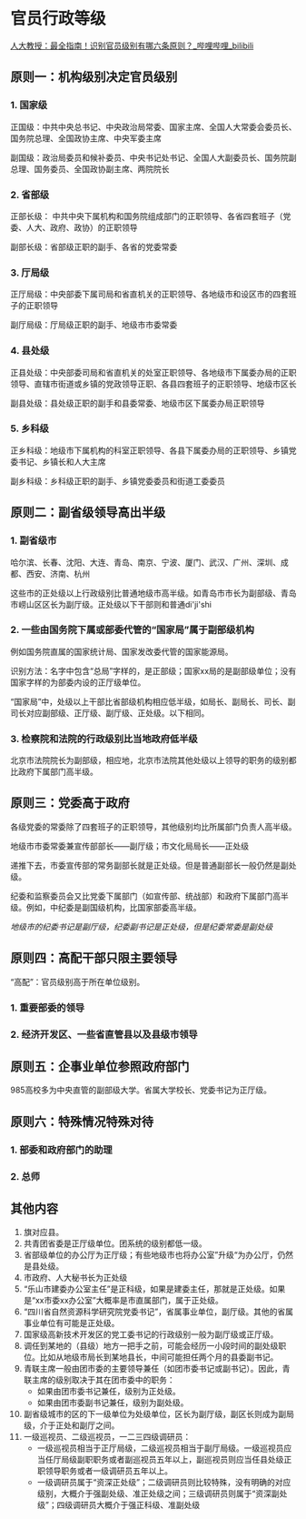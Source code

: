 # 官员行政等级

[人大教授：最全指南！识别官员级别有哪六条原则？_哔哩哔哩_bilibili](https://www.bilibili.com/video/BV1vk4y177NH/?spm_id_from=333.337.search-card.all.click&vd_source=a0b033db61747d93f8ac71db7372db36)

## 原则一：机构级别决定官员级别

### 1. 国家级

正国级：中共中央总书记、中央政治局常委、国家主席、全国人大常委会委员长、国务院总理、全国政协主席、中央军委主席

副国级：政治局委员和候补委员、中央书记处书记、全国人大副委员长、国务院副总理、国务委员、全国政协副主席、两院院长

### 2. 省部级

正部长级： 中共中央下属机构和国务院组成部门的正职领导、各省四套班子（党委、人大、政府、政协）的正职领导

副部长级：省部级正职的副手、各省的党委常委

### 3. 厅局级

正厅局级：中央部委下属司局和省直机关的正职领导、各地级市和设区市的四套班子的正职领导

副厅局级：厅局级正职的副手、地级市市委常委

### 4. 县处级

正县处级：中央部委司局和省直机关的处室正职领导、各地级市下属委办局的正职领导、直辖市街道或乡镇的党政领导正职、各县四套班子的正职领导、地级市区长 

副县处级：县处级正职的副手和县委常委、地级市区下属委办局正职领导

### 5. 乡科级

正乡科级：地级市下属机构的科室正职领导、各县下属委办局的正职领导、乡镇党委书记、乡镇长和人大主席

副乡科级：乡科级正职的副手、乡镇党委委员和街道工委委员

## 原则二：副省级领导高出半级

### 1. 副省级市

哈尔滨、长春、沈阳、大连、青岛、南京、宁波、厦门、武汉、广州、深圳、成都、西安、济南、杭州

这些市的正处级以上行政级别比普通地级市高半级。如青岛市市长为副部级、青岛市崂山区区长为副厅级。正处级以下干部则和普通di'ji'shi

### 2. 一些由国务院下属或部委代管的“国家局”属于副部级机构

例如国务院直属的国家统计局、国家发改委代管的国家能源局。

识别方法：名字中包含“总局”字样的，是正部级；国家xx局的是副部级单位；没有国家字样的为部委内设的正厅级单位。

“国家局”中，处级以上干部比省部级机构相应低半级，如局长、副局长、司长、副司长对应副部级、正厅级、副厅级、正处级。以下相同。

### 3. 检察院和法院的行政级别比当地政府低半级

北京市法院院长为副部级，相应地，北京市法院其他处级以上领导的职务的级别都比政府下属部门高半级。

## 原则三：党委高于政府

各级党委的常委除了四套班子的正职领导，其他级别均比所属部门负责人高半级。

地级市市委常委兼宣传部部长——副厅级；市文化局局长——正处级

递推下去，市委宣传部的常务副部长就是正处级。但是普通副部长一般仍然是副处级。

纪委和监察委员会又比党委下属部门（如宣传部、统战部）和政府下属部门高半级。例如，中纪委是副国级机构，比国家部委高半级。

*地级市的纪委书记是副厅级，纪委副书记是正处级，但是纪委常委是副处级*

## 原则四：高配干部只限主要领导

“高配”：官员级别高于所在单位级别。

### 1. 重要部委的领导

### 2. 经济开发区、一些省直管县以及县级市领导

## 原则五：企事业单位参照政府部门

985高校多为中央直管的副部级大学。省属大学校长、党委书记为正厅级。

## 原则六：特殊情况特殊对待

### 1. 部委和政府部门的助理

### 2. 总师

## 其他内容

1. 旗对应县。
2. 共青团省委是正厅级单位。团系统的级别都低一级。
3. 省部级单位的办公厅为正厅级；有些地级市也将办公室”升级“为办公厅，仍然是县处级。
4. 市政府、人大秘书长为正处级
5. “乐山市建委办公室主任”是正科级，如果是建委主任，那就是正处级。如果是“xx市委xx办公室”大概率是市直属部门，属于正处级。
6. “四川省自然资源科学研究院党委书记”，省属事业单位，副厅级。其他的省属事业单位有可能是正处级。
7. 国家级高新技术开发区的党工委书记的行政级别一般为副厅级或正厅级。
8. 调任到某地的（县级）地方一把手之前，可能会经历一小段时间的副处级职位。比如从地级市局长到某地县长，中间可能担任两个月的县委副书记。
9. 青联主席一般由团市委的主要领导兼任（如团市委书记或副书记）。因此，青联主席的级别取决于其在团市委中的职务：
   - 如果由团市委书记兼任，级别为正处级。
   - 如果由团市委副书记兼任，级别为副处级。
10. 副省级城市的区的下一级单位为处级单位，区长为副厅级，副区长则成为副局级，介于正处和副厅之间。
11. 一级巡视员、二级巡视员，一二三四级调研员：
    - 一级巡视员相当于正厅局级，二级巡视员相当于副厅局级。一级巡视员应当任厅局级副职职务或者副巡视员五年以上，副巡视员则应当任县处级正职领导职务或者一级调研员五年以上。
    - 一级调研员属于“资深正处级”；二级调研员则比较特殊，没有明确的对应级别，大概介于强副处级、准正处级之间；三级调研员则属于“资深副处级”；四级调研员大概介于强正科级、准副处级